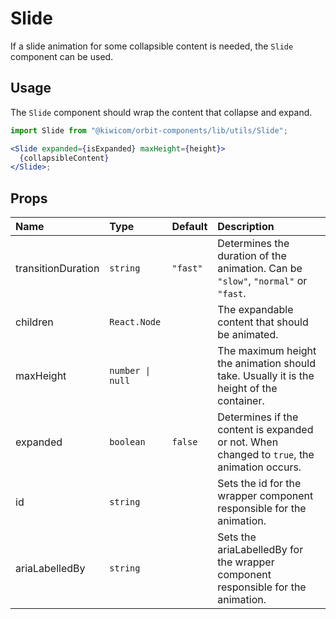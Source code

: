 # Slide

If a slide animation for some collapsible content is needed, the `Slide` component can be used.

## Usage

The `Slide` component should wrap the content that collapse and expand.

```jsx
import Slide from "@kiwicom/orbit-components/lib/utils/Slide";

<Slide expanded={isExpanded} maxHeight={height}>
  {collapsibleContent}
</Slide>;
```

## Props

| Name               | Type             | Default  | Description                                                                                 |
| :----------------- | :--------------- | :------- | :------------------------------------------------------------------------------------------ |
| transitionDuration | `string`         | `"fast"` | Determines the duration of the animation. Can be `"slow"`, `"normal"` or `"fast`.           |
| children           | `React.Node`     |          | The expandable content that should be animated.                                             |
| maxHeight          | `number \| null` |          | The maximum height the animation should take. Usually it is the height of the container.    |
| expanded           | `boolean`        | `false`  | Determines if the content is expanded or not. When changed to `true`, the animation occurs. |
| id                 | `string`         |          | Sets the id for the wrapper component responsible for the animation.                        |
| ariaLabelledBy     | `string`         |          | Sets the ariaLabelledBy for the wrapper component responsible for the animation.            |
